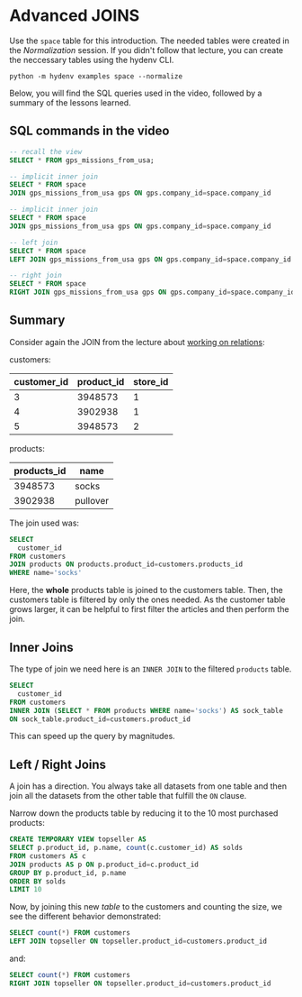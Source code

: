 # Advanced JOINS
Use the `space` table for this introduction. The needed tables were
created in the *Normalization* session. If you didn't follow that
lecture, you can create the neccessary tables using the hydenv CLI.

```
python -m hydenv examples space --normalize
```

Below, you will find the SQL queries used in the video, followed by a summary of
the lessons learned.

## SQL commands in the video

```SQL
-- recall the view
SELECT * FROM gps_missions_from_usa;
```

```SQL
-- implicit inner join
SELECT * FROM space
JOIN gps_missions_from_usa gps ON gps.company_id=space.company_id
```

```SQL
-- implicit inner join
SELECT * FROM space
JOIN gps_missions_from_usa gps ON gps.company_id=space.company_id
```

```SQL
-- left join
SELECT * FROM space
LEFT JOIN gps_missions_from_usa gps ON gps.company_id=space.company_id
```

```SQL
-- right join
SELECT * FROM space
RIGHT JOIN gps_missions_from_usa gps ON gps.company_id=space.company_id
```

## Summary

Consider again the JOIN from the lecture about
[working on relations](README.md):

customers:

| customer_id | product_id | store_id |
|----|--------|------|
| 3  | 3948573 | 1 |
| 4  | 3902938 | 1 |
| 5  | 3948573 | 2 |

products:

| products_id | name |
|--------|------|
| 3948573 | socks |
| 3902938 | pullover |

The join used was:

```SQL
SELECT
  customer_id
FROM customers
JOIN products ON products.product_id=customers.products_id
WHERE name='socks'
```

Here, the **whole** products table is joined to the customers table. Then,
the customers table is filtered by only the ones needed. As the customer table
grows larger, it can be helpful to first filter the articles and then perform the
join.

## Inner Joins

The type of join we need here is an `INNER JOIN` to the filtered `products` table.

```SQL
SELECT
  customer_id
FROM customers
INNER JOIN (SELECT * FROM products WHERE name='socks') AS sock_table
ON sock_table.product_id=customers.product_id
```

This can speed up the query by magnitudes.

## Left / Right Joins

A join has a direction. You always take all datasets from one table and then
join all the datasets from the other table that fulfill the `ON` clause.

Narrow down the products table by reducing it to the 10 most purchased products:

```SQL
CREATE TEMPORARY VIEW topseller AS
SELECT p.product_id, p.name, count(c.customer_id) AS solds
FROM customers AS c
JOIN products AS p ON p.product_id=c.product_id
GROUP BY p.product_id, p.name
ORDER BY solds
LIMIT 10
```

Now, by joining this new *table* to the customers and counting the size, we
see the different behavior demonstrated:

```SQL
SELECT count(*) FROM customers
LEFT JOIN topseller ON topseller.product_id=customers.product_id
```

and:
```SQL
SELECT count(*) FROM customers
RIGHT JOIN topseller ON topseller.product_id=customers.product_id
```

